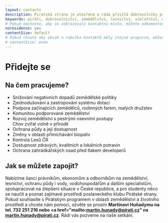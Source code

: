 ```yaml
---
layout: contacts
description: Pirátská strana je otevřená a ráda přivítá dobrovolníky pro oblast zemědělství, lesnictví, včelařství, myslivosti, ovocnářství, chmelařství, potravinové výroby a krajinotvorby.
keywords: piráti, dobrovolnictví, zemědělství, lesnictví, včelařství, myslivosti, rolnictví, ovocnářství, chmelařství, potravinové výroby a krajinotvorby.
# Pokud nechcete, aby se zobrazovalo kontaktní místo, můžete odkomentovat následující řádek:
noresidence: yes
contentSize: default
# Pokud chcete aby obsah a tabulka kontaktů měly stejné proporce, můžete použít:
# contentSize: even
---
```


<div class="o-section-header o-section-header--indented">
  <h1 class="t-h2-alt">Přidejte se</h1>
</div>

<div class="o-section-header o-section-header--indented">
  <h2 class="t-h2-alt">Na čem pracujeme?</h2>
</div>

<ul>
  <li>Snižování negativních dopadů zemědělské politiky</li>
  <li>Zjednodušování a zastropování systému dotací</li>
  <li>Podpora začínajících zemědělců, rodinných farem, malých družstev
  <li>Komunitou podporované zemědělství</li>
  <li>Rozvoj zemědělství s pestrými osevními postupy</li
  <li>Chov zvířat volně v přírodě</li>
  <li>Ochrana půdy a její dostupnost</li>
  <li>Změny v oblasti přimíchávání biopaliv</li>
  <li>Kontrola Lesů ČR</li>
  <li>Dostupnost zdravých, kvalitních a lokálních potravin</li>
  <li>Ochrana zahrádkářských osad před tlakem developerů</li>
</ul>
<div class="o-section-header o-section-header--indented">
  <h2 class="t-h2-alt">Jak se můžete zapojit?</h2>
</div>

Nabízíme šanci právníkům, ekonomům a odborníkům na zemědělství, lesnictví, ochranu půdy i vody, vodohospodářům a dalším specialistům, spolupracovat na zlepšení situace v České republice, a pro studenty něco se naučit a poznat zajímavé prostředí poslaneckého klubu Pirátské strany. Pokud souhlasíte s Pirátským programem v oblasti zemědělství a životního prostředí a chcete nám pomoci, ozvěte se prosím <b>Martinovi Huňadymu na tel. 732 251 216 nebo <a href="mailto:martin.hunady@pirati.cz" na martin.hunady@pirati.cz</a></b>. Rádi vás pozveme na naše setkání.

